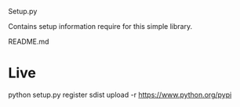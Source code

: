 Setup.py 

Contains setup information require for this simple library. 

README.md

# Live 
python setup.py register sdist upload -r https://www.python.org/pypi

